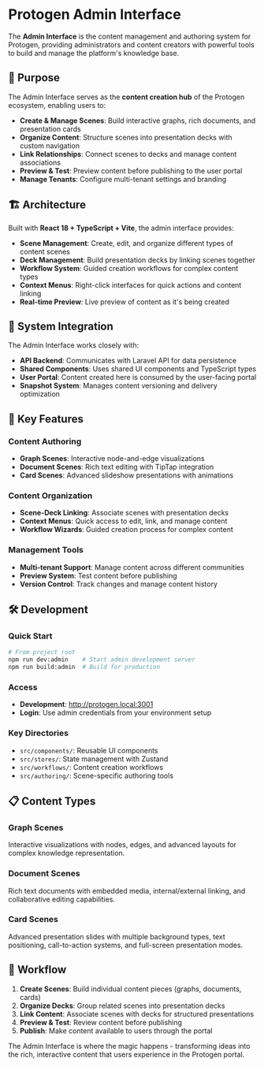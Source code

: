 # Protogen Admin Interface

The **Admin Interface** is the content management and authoring system for Protogen, providing administrators and content creators with powerful tools to build and manage the platform's knowledge base.

## 🎯 Purpose

The Admin Interface serves as the **content creation hub** of the Protogen ecosystem, enabling users to:

- **Create & Manage Scenes**: Build interactive graphs, rich documents, and presentation cards
- **Organize Content**: Structure scenes into presentation decks with custom navigation
- **Link Relationships**: Connect scenes to decks and manage content associations
- **Preview & Test**: Preview content before publishing to the user portal
- **Manage Tenants**: Configure multi-tenant settings and branding

## 🏗️ Architecture

Built with **React 18 + TypeScript + Vite**, the admin interface provides:

- **Scene Management**: Create, edit, and organize different types of content scenes
- **Deck Management**: Build presentation decks by linking scenes together
- **Workflow System**: Guided creation workflows for complex content types
- **Context Menus**: Right-click interfaces for quick actions and content linking
- **Real-time Preview**: Live preview of content as it's being created

## 🔗 System Integration

The Admin Interface works closely with:

- **API Backend**: Communicates with Laravel API for data persistence
- **Shared Components**: Uses shared UI components and TypeScript types
- **User Portal**: Content created here is consumed by the user-facing portal
- **Snapshot System**: Manages content versioning and delivery optimization

## 🚀 Key Features

### Content Authoring
- **Graph Scenes**: Interactive node-and-edge visualizations
- **Document Scenes**: Rich text editing with TipTap integration
- **Card Scenes**: Advanced slideshow presentations with animations

### Content Organization
- **Scene-Deck Linking**: Associate scenes with presentation decks
- **Context Menus**: Quick access to edit, link, and manage content
- **Workflow Wizards**: Guided creation process for complex content

### Management Tools
- **Multi-tenant Support**: Manage content across different communities
- **Preview System**: Test content before publishing
- **Version Control**: Track changes and manage content history

## 🛠️ Development

### Quick Start
```bash
# From project root
npm run dev:admin    # Start admin development server
npm run build:admin  # Build for production
```

### Access
- **Development**: http://protogen.local:3001
- **Login**: Use admin credentials from your environment setup

### Key Directories
- `src/components/`: Reusable UI components
- `src/stores/`: State management with Zustand
- `src/workflows/`: Content creation workflows
- `src/authoring/`: Scene-specific authoring tools

## 📋 Content Types

### Graph Scenes
Interactive visualizations with nodes, edges, and advanced layouts for complex knowledge representation.

### Document Scenes  
Rich text documents with embedded media, internal/external linking, and collaborative editing capabilities.

### Card Scenes
Advanced presentation slides with multiple background types, text positioning, call-to-action systems, and full-screen presentation modes.

## 🔄 Workflow

1. **Create Scenes**: Build individual content pieces (graphs, documents, cards)
2. **Organize Decks**: Group related scenes into presentation decks
3. **Link Content**: Associate scenes with decks for structured presentations
4. **Preview & Test**: Review content before publishing
5. **Publish**: Make content available to users through the portal

The Admin Interface is where the magic happens - transforming ideas into the rich, interactive content that users experience in the Protogen portal.